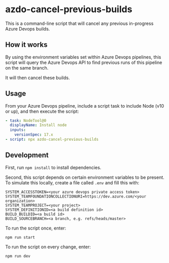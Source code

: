 # azdo-cancel-previous-builds

This is a command-line script that will cancel any previous in-progress
Azure Devops builds.

## How it works

By using the environment variables set within Azure Devops pipelines,
this script will query the Azure Devops API to find previous runs of this pipeline
on the same branch.

It will then cancel these builds.

## Usage

From your Azure Devops pipeline, include a script task to include Node (v10 or up), and then execute the script:

```yaml
- task: NodeTool@0
  displayName: Install node
  inputs:
    versionSpec: 17.x
- script: npx azdo-cancel-previous-builds
```

## Development

First, run `npm install` to install dependencies.

Second, this script depends on certain environment variables to be present. To simulate this locally, create a file called `.env` and fill this with:

```
SYSTEM_ACCESSTOKEN=<your azure devops private access token>
SYSTEM_TEAMFOUNDATIONCOLLECTIONURI=https://dev.azure.com/<your organization>
SYSTEM_TEAMPROJECT=<your project>
SYSTEM_DEFINITIONID=<a build definition id>
BUILD_BUILDID=<a build id>
BUILD_SOURCEBRANCH=<a branch, e.g. refs/heads/master>
```

To run the script once, enter:

```
npm run start
```

To run the script on every change, enter:

```
npm run dev
```
